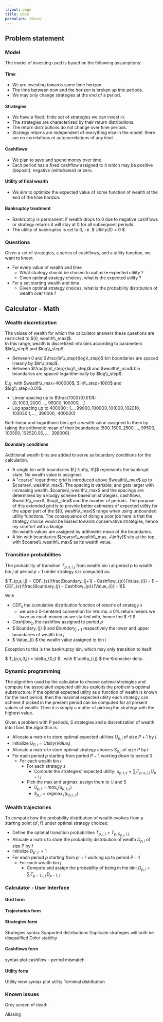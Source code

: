 ```yaml
---
layout: page
title: Docs
permalink: /docs/
---
```


## Problem statement

### Model

The model of investing used is based on the following assumptions:

#### Time
* We are investing towards some time horizon.
* The time between now and the horizon is broken up into periods.
* We may only change strategies at the end of a period.

#### Strategies
* We have a fixed, finite set of strategies we can invest in.
* The strategies are characterized by their return distributions. 
* The return distributions do not change over time periods.
* Strategy returns are independent of everything else in the model: there are no correlations or autocorrelations of any kind.

#### Cashflows
* We plan to save and spend money over time. 
* Each period has a fixed cashflow assigned to it which may be positive (deposit), negative (withdrawal) or zero.

#### Utility of final wealth
* We aim to optimize the expected value of some function of wealth at the end of the time horizon.

#### Bankruptcy treatment
* Bankruptcy is permanent: if wealth drops to 0 due to negative cashflows or strategy returns it will stay at 0 for all subsequent periods.
* The utility of bankruptcy is set to 0, i.e. $ Utility(0) = 0 $.

### Questions

Given a set of strategies, a series of cashflows, and a utility function, we want to know:
* For every value of wealth and time
   * What strategy should be chosen to optimize expected utility ?
   * Given optimal strategy choices, what is the expected utility ?
* For a set starting wealth and time
    * Given optimal strategy choices, what is the probability distribution of wealth over time ?

## Calculator - Math

### Wealth discretization
The values of wealth for which the calculator answers these questions are restricted to $[0, wealth\\_max]$.  
In this range, wealth is discretized into bins according to parameters $lin\\_step$ and $log\\_step$.
* Between 0 and $\frac{lin\\_step}{log\\_step}$ bin boundaries are spaced linearly by $lin\\_step$.
* Between $\frac{lin\\_step}{log\\_step}$ and $wealth\\_max$ bin boundaries are spaced logarithmically by $log\\_step$.

E.g. with $wealth\\_max=400000$, $lin\\_step=1000$ and $log\\_step=0.01$.
  * Linear spacing up to $\frac{1000}{0.01}$:  
    $[0, 1000, 2000, ..., 99000, 100000,...]$
  * Log spacing up to $400000$ : $[..., 99000, 100000, 101000, 102010, 103030.1,..., \text{~}396000, \text{~}400000]$

Both linear and logarithmic bins get a wealth value assigned to them by taking the arithmetic mean of their boundaries:
$[500, 1500, 2500, ..., 99500, 100500, 102520.05, ..., \text{~}398000]$.

#### Boundary conditions

Additional wealth bins are added to serve as boundary conditions for the calculation.
* A single bin with boundaries $\[-\infty, 0\]$ represents the bankrupt state. No wealth value is assigned.
* A "coarse" logarithmic grid is introduced above $wealth\\_max$ up to $coarse\\_wealth\\_max$. The spacing is variable,
and gets larger with increasing wealth. $coarse\\_wealth\\_max$ and the spacings are determined by a kludgy scheme 
based on strategies, cashflows, $wealth\\_max$, $log\\_step$ and the number of periods. The purpose of this extended grid
is to provide better estimates of expected utility for the upper part of the $[0, wealth\\_max]$ range when using 
unbounded utility functions. The consequence of doing a poor job here is that the strategy choice would be biased towards conservative strategies, hence my comfort with a kludge.  
Bin wealth values are assigned by arithmetic mean of the boundaries.
* A bin with boundaries $[coarse\\_wealth\\_max, +\infty]$ sits at the top, with $coarse\\_wealth\\_max$ as its wealth value.

### Transition probabilities

The probability of transition $T_{p,s,i,j}$ from wealth bin $i$ at period $p$ to wealth bin $j$ at period $p+1$ under strategy $s$ is computed as:

$ T_{p,s,i,j} = CDF_{s}(\frac{Boundary_{j+1} - Cashflow_{p}}{Value_{i}} - 1) - CDF_{s}(\frac{Boundary_{j} - Cashflow_{p}}{Value_{i}} - 1)$

With 
* $CDF_{s}$ the cumulative distribution function of returns of strategy $s$
  * we use a 0-centered convention for returns: a 0% return means we have as much money as we started with, hence the $ -1 $
* $Cashflow_p$ the cashflow assigned to period $p$
* $ Boundary_{j} $ and $Boundary_{j+1}$ respectively the lower and upper boundaries of wealth bin $j$
* $ Value_{i} $ the wealth value assigned to bin $i$

Exception to this is the bankruptcy bin, which may only transition to itself:

$ T_{p,s,0,j} = \delta_{0,j} $ , with $ \delta_{i,j} $ the Kronecker delta.

### Dynamic programming

The algorithm used by the calculator to choose optimal strategies and compute the 
associated expected utilities exploits the problem's optimal substructure:
if the optimal expected utility as a function of wealth is known for the next period, then the maximal
expected utility each strategy can achieve if picked in the present period can be computed for all present values of wealth.
Then it is simply a matter of picking the strategy with the highest value.

Given a problem with $P$ periods, $S$ strategies and a discretization of wealth into $I$ bins the algorithm is:
 * Allocate a matrix to store optimal expected utilities $U_{p,i}$ of size $P + 1$ by $I$.
 * Initialize $U_{P,i} = Utility(Value_i)$
 * Allocate a matrix to store optimal strategy choices $S_{p,i}$ of size $P$ by $I$
 * For each period $p$ starting from period $P-1$ working down to period $0$
   * For each wealth bin $i$ 
      * For each strategy $s$
        * Compute the strategies' expected utility: $u_{p,i,s} = \sum_{j} T_{p,s,i,j}\, U_{p+1,j}$
      * Pick the max and argmax, assign them to U and S
        * $U_{p,i} = max_s(u_{p,i,s})$
        * $S_{p,i} = argmax_s(u_{p,i,s})$

### Wealth trajectories

To compute how the probability distribution of wealth evolves from a starting point $(p',i')$ under optimal strategy choices:
  * Define the optimal transition probabilities $T_{p,i,j} = T_{p,S_{p,i},i,j}$
  * Allocate a matrix to store the probability distribution of wealth $D_{p,i}$ of size $P$ by $I$
  * Initialize $D_{p',i'} = 1$
  * For each period $p$ starting from $p' + 1$ working up to period $P - 1$
    * For each wealth bin $j$
      * Compute and assign the probability of being in the bin: $D_{p,j} = \sum_{i} T_{p-1,i,j}\,D_{p-1,i}$

### Calculator - User Interface

#### Grid form

#### Trajectories form

#### Strategies form

Strategies syntax
Supported distributions
Duplicate strategies will both be disqualified
Color stability

#### Cashflows form
syntax
plot
cashflow - period mismatch

#### Utility form
Utility view
syntax
plot
utility
Terminal distribution


### Known issues
Grey screen of death

Aliasing
